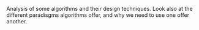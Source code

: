 Analysis of some algorithms and their design techniques. Look also at the different paradisgms algorithms offer, and why we need to use one offer another. 
